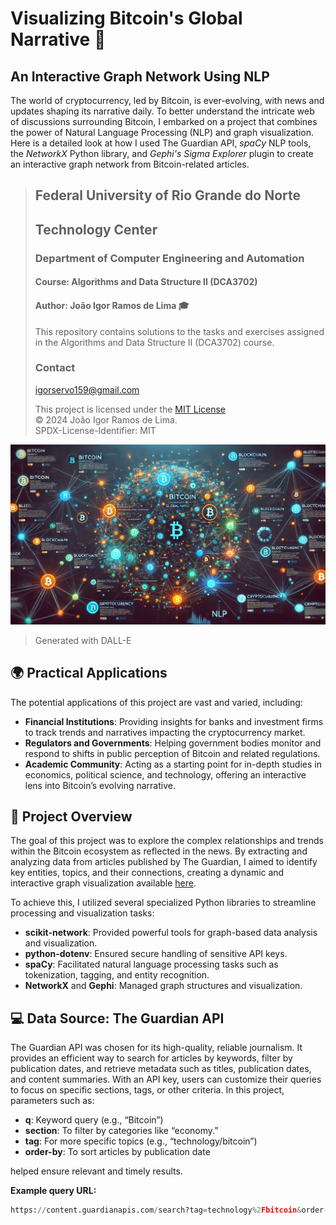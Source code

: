 # Visualizing Bitcoin's Global Narrative :busts_in_silhouette:

## An Interactive Graph Network Using NLP

The world of cryptocurrency, led by Bitcoin, is ever-evolving, with news and updates shaping its narrative daily. To better understand the intricate web of discussions surrounding Bitcoin, I embarked on a project that combines the power of Natural Language Processing (NLP) and graph visualization. Here is a detailed look at how I used The Guardian API, *spaCy* NLP tools, the *NetworkX* Python library, and *Gephi's Sigma Explorer* plugin to create an interactive graph network from Bitcoin-related articles.

> ## Federal University of Rio Grande do Norte  
> ## Technology Center  
> ### Department of Computer Engineering and Automation  
> #### Course: **Algorithms and Data Structure II (DCA3702)**  
> #### Author: **João Igor Ramos de Lima :mortar_board:**
>
> This repository contains solutions to the tasks and exercises assigned in the Algorithms and Data Structure II (DCA3702) course.
>
> ### Contact
> [igorservo159@gmail.com](mailto:igorservo159@gmail.com)
>
> This project is licensed under the [MIT License](../../LICENSE)  
> © 2024 João Igor Ramos de Lima.  
> SPDX-License-Identifier: MIT

![Bitcoin Network DALL-E](./imgs/bitcoinDALL-E.webp)

> Generated with DALL-E

## 🌍 Practical Applications

The potential applications of this project are vast and varied, including:
- **Financial Institutions**: Providing insights for banks and investment firms to track trends and narratives impacting the cryptocurrency market.
- **Regulators and Governments**: Helping government bodies monitor and respond to shifts in public perception of Bitcoin and related regulations.
- **Academic Community**: Acting as a starting point for in-depth studies in economics, political science, and technology, offering an interactive lens into Bitcoin’s evolving narrative.

## 📖 Project Overview

The goal of this project was to explore the complex relationships and trends within the Bitcoin ecosystem as reflected in the news. By extracting and analyzing data from articles published by The Guardian, I aimed to identify key entities, topics, and their connections, creating a dynamic and interactive graph visualization available [here](https://igorservo159.github.io/Bitcoin_News_Articles_Network/).

To achieve this, I utilized several specialized Python libraries to streamline processing and visualization tasks:
- **scikit-network**: Provided powerful tools for graph-based data analysis and visualization.
- **python-dotenv**: Ensured secure handling of sensitive API keys.
- **spaCy**: Facilitated natural language processing tasks such as tokenization, tagging, and entity recognition.
- **NetworkX** and **Gephi**: Managed graph structures and visualization.

## 💻 Data Source: The Guardian API

The Guardian API was chosen for its high-quality, reliable journalism. It provides an efficient way to search for articles by keywords, filter by publication dates, and retrieve metadata such as titles, publication dates, and content summaries. With an API key, users can customize their queries to focus on specific sections, tags, or other criteria. In this project, parameters such as:

- **q**: Keyword query (e.g., “Bitcoin”)
- **section**: To filter by categories like “economy.”
- **tag**: For more specific topics (e.g., “technology/bitcoin”)
- **order-by**: To sort articles by publication date

helped ensure relevant and timely results.

**Example query URL:** 

```python
https://content.guardianapis.com/search?tag=technology%2Fbitcoin&order-by=newest&page-size=200&q=bitcoin&api-key=test
```
